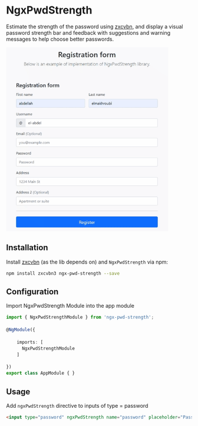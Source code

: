 # NgxPwdStrength

Estimate the strength of the password using [zxcvbn](https://github.com/dropbox/zxcvbn), and display a visual password strength bar
and feedback with suggestions and warning messages to help choose better passwords.

![Demo](assets/ngxPwdStrength-capture.gif)

## Installation

Install [zxcvbn](https://github.com/dropbox/zxcvbn) (as the lib depends on) and `NgxPwdStrength` via npm:

```sh
npm install zxcvbn3 ngx-pwd-strength --save
```

## Configuration

Import NgxPwdStrength Module into the app module

```ts
import { NgxPwdStrengthModule } from 'ngx-pwd-strength';

@NgModule({

    imports: [
      NgxPwdStrengthModule
    ]

})
export class AppModule { }
```

## Usage

Add `ngxPwdStrength` directive to inputs of type = password

```html
<input type="password" ngxPwdStrength name="password" placeholder="Password">
```
